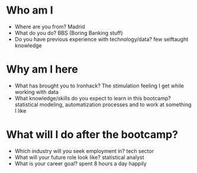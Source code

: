 # Who am I

* Where are you from? Madrid
* What do you do? BBS (Boring Banking stuff)
* Do you have previous experience with technology/data? few selftaught knowledge

# Why am I here

* What has brought you to Ironhack? The stimulation feeling I get while working with data
* What knowledge/skills do you expect to learn in this bootcamp? statistical modeling, automatization processes and to work at something I like

# What will I do after the bootcamp?

* Which industry will you seek employment in? tech sector
* What will your future role look like? statistical analyst
* What is your career goal? spent 8 hours a day happily
